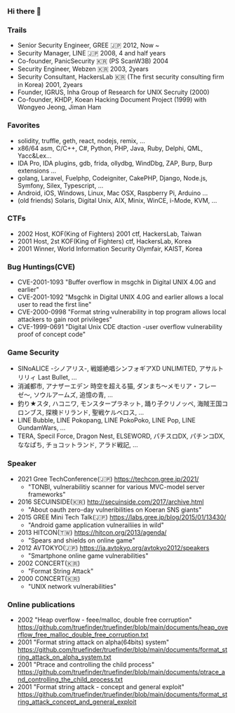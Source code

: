 ### Hi there 👋

<!--
**truefinder/truefinder** is a ✨ _special_ ✨ repository because its `README.md` (this file) appears on your GitHub profile.

Here are some ideas to get you started:

- 🔭 I’m currently working on ...
- 🌱 I’m currently learning ...
- 👯 I’m looking to collaborate on ...
- 🤔 I’m looking for help with ...
- 💬 Ask me about ...
- 📫 How to reach me: ...
- 😄 Pronouns: ...
- ⚡ Fun fact: ...
-->

### Trails
- Senior Security Engineer, GREE 🇯🇵 2012, Now ~  
- Security Manager, LINE 🇯🇵 2008, 4 and half years
- Co-founder, PanicSecurity 🇰🇷 (PS ScanW3B) 2004
- Security Engineer, Webzen 🇰🇷  2003, 2years
- Security Consultant, HackersLab 🇰🇷 (The first security consulting firm in Korea) 2001, 2years
- Founder, IGRUS, Inha Group of Research for UNIX Secruity (2000)
- Co-founder, KHDP, Koean Hacking Document Project (1999) with Wongyeo Jeong, Jiman Ham

### Favorites 
- solidity, truffle, geth, react, nodejs, remix, ... 
- x86/64 asm, C/C++, C#, Python, PHP, Java, Ruby, Delphi, QML, Yacc&Lex... 
- IDA Pro, IDA plugins, gdb, frida, ollydbg, WindDbg, ZAP, Burp, Burp extensions ...
- golang, Laravel, Fuelphp, Codeigniter, CakePHP, Django, Node.js, Symfony, Silex, Typescript, ... 
- Android, iOS, Windows, Linux, Mac OSX, Raspberry Pi, Arduino ... 
- (old friends) Solaris, Digital Unix, AIX, Minix, WinCE, i-Mode, KVM, ...

### CTFs 
- 2002 Host, KOF(King of Fighters) 2001 ctf, HackersLab, Taiwan
- 2001 Host, 2st KOF(King of Fighters) ctf, HackersLab, Korea 
- 2001 Winner, World Information Security Olymfair, KAIST, Korea  

### Bug Huntings(CVE)
- CVE-2001-1093 "Buffer overflow in msgchk in Digital UNIX 4.0G and earlier"
- CVE-2001-1092 "Msgchk in Digital UNIX 4.0G and earlier allows a local user to read the first line"
- CVE-2000-0998 "Format string vulnerability in top program allows local attackers to gain root privileges"
- CVE-1999-0691 "Digital Unix CDE dtaction -user overflow vulnerability proof of concept code"

### Game Security
- SINoALICE -シノアリス-, 戦姫絶唱シンフォギアXD UNLIMITED, アサルトリリィ Last Bullet,  ...
- 消滅都市, アナザーエデン 時空を超える猫, ダンまち〜メモリア・フレーゼ〜, ソウルアームズ, 追憶の青, ... 
- 釣り★スタ, ハコニワ, モンスタープラネット, 踊り子クリノッペ, 海賊王国コロンブス, 探検ドリランド, 聖戦ケルベロス, ...
- LINE Bubble, LINE Pokopang, LINE PokoPoko, LINE Pop, LINE GundamWars, ...
- TERA, Specil Force, Dragon Nest, ELSEWORD, パチスロDX, パチンコDX, ななぱち, チョコットランド, アラド戦記, ...

### Speaker 
- 2021 Gree TechConference(🇯🇵) https://techcon.gree.jp/2021/
  * "TONBI, vulnerabilitiy scanner for various MVC-model server frameworks" 
- 2016 SECUINSIDE(🇰🇷) http://secuinside.com/2017/archive.html
  * "About oauth zero-day vulneribilities on Koeran SNS giants"  
- 2015 GREE Mini Tech Talk(🇯🇵) https://labs.gree.jp/blog/2015/01/13430/
  * "Android game application vulnerailiies in wild" 
- 2013 HITCON(🇹🇼) https://hitcon.org/2013/agenda/
  * "Spears and shields on online game" 
- 2012 AVTOKYO(🇯🇵) https://ja.avtokyo.org/avtokyo2012/speakers
  * "Smartphone online game vulnerabilities" 
- 2002 CONCERT(🇰🇷) 
  * "Format String Attack" 
- 2000 CONCERT(🇰🇷) 
  * "UNIX network vulnerabilities" 

### Online publications
- 2002 "Heap overflow - feee/malloc, double free corruption" 
https://github.com/truefinder/truefinder/blob/main/documents/heap_overflow_free_malloc_double_free_corruption.txt
- 2001 "Format string attack on alpha(64bits) system" 
https://github.com/truefinder/truefinder/blob/main/documents/format_string_attack_on_alpha_system.txt
- 2001 "Ptrace and controlling the child process" 
https://github.com/truefinder/truefinder/blob/main/documents/ptrace_and_controlling_the_child_process.txt
- 2001 "Format string attack - concept and general exploit" 
https://github.com/truefinder/truefinder/blob/main/documents/format_string_attack_concept_and_general_exploit

